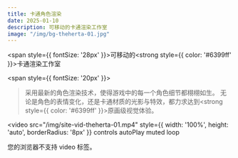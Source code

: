 ```yaml
---
title: 卡通角色渲染
date: 2025-01-10
description: 可移动的卡通渲染工作室
image: "/img/bg-theherta-01.jpg"
---
```


<span style={{ fontSize: '28px' }}>可移动的<strong style={{ color: '#6399ff' }}>卡通渲染工作室</strong></span>

<span style={{ fontSize: '20px' }}>
> 采用最新的角色渲染技术，使得游戏中的每一个角色细节都栩栩如生。
无论是角色的表情变化，还是卡通材质的光影与特效，都力求达到<strong style={{ color: '#6399ff' }}>原画级视觉体验</strong>。
</span>


<video
    src="/img/site-vid-theherta-01.mp4"
    style={{ width: '100%', height: 'auto', borderRadius: '8px' }}
    controls
    autoPlay
    muted
    loop
>
您的浏览器不支持 video 标签。
</video>

